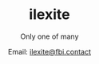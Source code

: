<div align="center">
<h1>ilexite</h1>
<p>Only one of many</p>
<p>Email: <a href="mailto:ilexite@fbi.contact">ilexite@fbi.contact</a></p>
</div>
